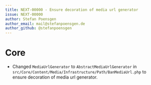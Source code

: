 ```yaml
---
title: NEXT-00000 - Ensure decoration of media url generator
issue: NEXT-00000
author: Stefan Poensgen
author_email: mail@stefanpoensgen.de
author_github: @stefanpoensgen
---
```

# Core
* Changed `MediaUrlGenerator` to `AbstractMediaUrlGenerator` in `src/Core/Content/Media/Infrastructure/Path/BanMediaUrl.php` to ensure decoration of media url generator.
